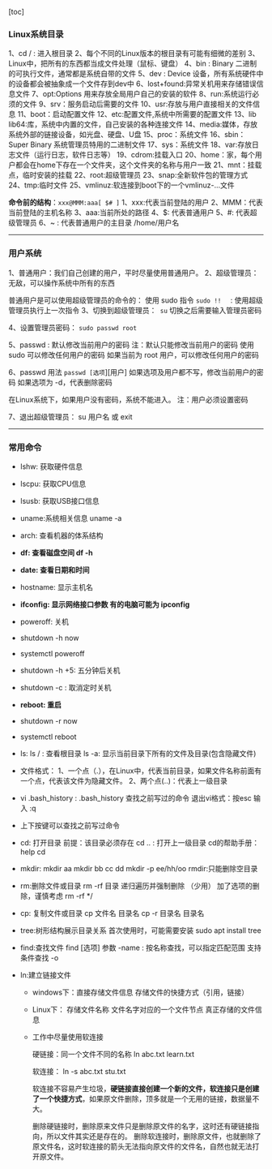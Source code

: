 [toc]

### Linux系统目录

1、cd /  : 进入根目录
2、每个不同的Linux版本的根目录有可能有细微的差别
3、Linux中，把所有的东西都当成文件处理（鼠标、键盘）
4、bin : Binary 二进制的可执行文件，通常都是系统自带的文件
5、dev : Device 设备，所有系统硬件中的设备都会被抽象成一个文件存到dev中
6、lost+found:异常关机用来存储错误信息文件
7、opt:Options   用来存放全局用户自己的安装的软件
8、run:系统运行必须的文件
9、srv：服务启动后需要的文件
10、usr:存放与用户直接相关的文件信息
11、boot：启动配置文件
12、etc:配置文件,系统中所需要的配置文件
13、lib lib64:库，系统中内置的文件，自己安装的各种连接文件
14、media:媒体，存放系统外部的链接设备，如光盘、硬盘、U盘
15、proc：系统文件
16、sbin：Super Binary  系统管理员特用的二进制文件
17、sys：系统文件
18、var:存放日志文件（运行日志，软件日志等）
19、cdrom:挂载入口
20、home：家，每个用户都会在home下存在一个文件夹，这个文件夹的名称与用户一致
21、mnt：挂载点，临时安装的挂载
22、root:超级管理员
23、snap:全新软件包的管理方式
24、tmp:临时文件
25、vmlinuz:软连接到boot下的一个vmlinuz-...文件

**命令前的结构**：`xxx@MMM:aaa[ $# ]`
1、xxx:代表当前登陆的用户
2、MMM：代表当前登陆的主机名称
3、aaa:当前所处的路径
4、$: 代表普通用户
5、#: 代表超级管理员
6、~ : 代表普通用户的主目录     /home/用户名

---

### 用户系统

1、普通用户：我们自己创建的用户，平时尽量使用普通用户。
2、超级管理员：无敌，可以操作系统中所有的东西

普通用户是可以使用超级管理员的命令的：
	使用 sudo 指令
	`sudo !!  ` : 使用超级管理员执行上一次指令
3、切换到超级管理员：` su`
切换之后需要输入管理员密码

4、设置管理员密码：
	`sudo passwd root`

5、passwd : 默认修改当前用户的密码
注：默认只能修改当前用户的密码
使用 sudo 可以修改任何用户的密码
如果当前为 root 用户，可以修改任何用户的密码

6、passwd 用法
	`passwd [选项`][用户]
	如果选项及用户都不写，修改当前用户的密码
	如果选项为 -d，代表删除密码

在Linux系统下，如果用户没有密码，系统不能进入。
注：用户必须设置密码

7、退出超级管理员：
	su 用户名 或 exit

---

### 常用命令
- lshw:  获取硬件信息

- lscpu: 获取CPU信息

- lsusb: 获取USB接口信息

- uname:系统相关信息
     uname -a

- arch: 查看机器的体系结构

- **df: 查看磁盘空间   df -h**

- **date: 查看日期和时间**

- hostname: 显示主机名

- **ifconfig: 显示网络接口参数   有的电脑可能为 ipconfig**

- poweroff: 关机

- shutdown -h now 

- systemctl poweroff

- shutdown -h +5: 五分钟后关机

- shutdown -c : 取消定时关机

- **reboot: 重启**

- shutdown -r now

- systemctl reboot

- ls:
  ls / : 查看根目录
  ls -a: 显示当前目录下所有的文件及目录(包含隐藏文件)

- 文件格式：
  1、一个点（.），在Linux中，代表当前目录，如果文件名称前面有一个点，代表该文件为隐藏文件。
  2、两个点(..)：代表上一级目录

- vi .bash_history  : .bash_history 查找之前写过的命令
  退出vi格式：按esc 输入 :q

- 上下按键可以查找之前写过命令

- cd: 打开目录 前提：该目录必须存在
  cd ..  : 打开上一级目录
  cd的帮助手册：help cd

- mkdir:
  	mkdir aa
  	mkdir bb cc dd
  	mkdir -p ee/hh/oo
  rmdir:只能删除空目录

- rm:删除文件或目录
  	rm -rf 目录  递归遍历并强制删除   （少用）
  	加了选项的删除，谨慎考虑 rm -rf */

- cp: 复制文件或目录
  	cp 文件名 目录名
  	cp -r 目录名 目录名

- tree:树形结构展示目录关系
  首次使用时，可能需要安装    sudo apt install tree

- find:查找文件
  find [选项] 参数
  -name : 按名称查找，可以指定匹配范围
  支持条件查找 -o

- ln:建立链接文件

  - windows下：直接存储文件信息
    	   存储文件的快捷方式（引用，链接）

  - Linux下：
    存储文件名称
    文件名字对应的一个文件节点
    真正存储的文件信息

  - 工作中尽量使用软连接

    硬链接：同一个文件不同的名称 
    ln abc.txt learn.txt

    软连接：
    ln -s abc.txt stu.txt

    软连接不容易产生垃圾，**硬链接直接创建一个新的文件，软连接只是创建了一个快捷方式**，如果原文件删除，顶多就是一个无用的链接，数据量不大。

    删除硬链接时，删除原来文件只是删除原文件的名字，这时还有硬链接指向，所以文件其实还是存在的。
    删除软连接时，删除原文件，也就删除了原文件名，这时软连接的箭头无法指向原文件的文件名，自然也就无法打开原文件。